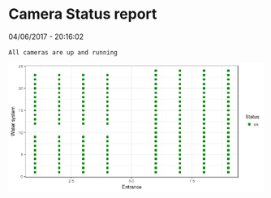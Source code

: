 Camera Status report
================
04/06/2017 - 20:16:02

    All cameras are up and running

![](camreport_files/figure-markdown_github/unnamed-chunk-2-1.png)
